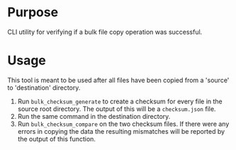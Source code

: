 # Purpose
CLI utility for verifying if a bulk file copy operation was successful.

# Usage
This tool is meant to be used after all files have been copied from a 'source' to 'destination' directory.

1. Run `bulk_checksum_generate` to create a checksum for every file in the source root directory.
The output of this will be a `checksum.json` file.
1. Run the same command in the destination directory.
1. Run `bulk_checksum_compare` on the two checksum files.
If there were any errors in copying the data the resulting mismatches will be reported by the output of this function.

